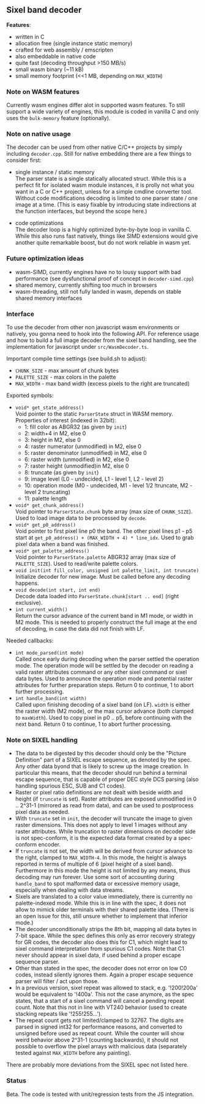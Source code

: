 
## Sixel band decoder


__Features__:
- written in C
- allocation free (single instance static memory)
- crafted for web assembly / emscripten
- also embeddable in native code
- quite fast (decoding throughput >150 MB/s)
- small wasm binary (~11 kB)
- small memory footprint (<<1 MB, depending on `MAX_WIDTH`)


### Note on WASM features

Currently wasm engines differ alot in supported wasm features.
To still support a wide variety of engines, this module is coded in vanilla C and
only uses the `bulk-memory` feature (optionally).


### Note on native usage

The decoder can be used from other native C/C++ projects by simply including `decoder.cpp`.
Still for native embedding there are a few things to consider first:

- single instance / static memory  
  The parser state is a single statically allocated struct. While this is a perfect fit
  for isolated wasm module instances, it is prolly not what you want in a C or C++ project,
  unless for a simple cmdline converter tool. Without code modifications decoding is limited
  to one parser state / one image at a time. (This is easy fixable by introducing
  state indirections at the function interfaces, but beyond the scope here.)

- code optimizations  
  The decoder loop is a highly optimized byte-by-byte loop in vanilla C.
  While this also runs fast natively, things like SIMD extensions would give
  another quite remarkable boost, but do not work reliable in wasm yet.


### Future optimization ideas

- wasm-SIMD, currently engines have no to lousy support with bad performance
  (see dysfunctional proof of concept in `decoder-simd.cpp`)
- shared memory, currently shifting too much in browsers
- wasm-threading, still not fully landed in wasm, depends on stable shared memory interfaces


### Interface

To use the decoder from other non javascript wasm environments or natively,
you gonna need to hook into the following API.
For reference usage and how to build a full image decoder from the sixel band handling,
see the implementation for javascript under `src/WasmDecoder.ts`.

Important compile time settings (see build.sh to adjust):
 - `CHUNK_SIZE`     - max amount of chunk bytes
 - `PALETTE_SIZE`   - max colors in the palette
 - `MAX_WIDTH`      - max band width (excess pixels to the right are truncated)

Exported symbols:
 - `void* get_state_address()`  
    Void pointer to the static `ParserState` struct in WASM memory.\
    Properties of interest (indexed in 32bit):
    - 1:  fill color as ABGR32 (as given by `init`)
    - 2:  width+4 in M2, else 0
    - 3:  height in M2, else 0
    - 4:  raster numerator (unmodified) in M2, else 0
    - 5:  raster denominator (unmodified) in M2, else 0
    - 6:  raster width (unmodified) in M2, else 0
    - 7:  raster height (unmodified)in M2, else 0
    - 8:  truncate (as given by `init`)
    - 9:  image level (L0 - undecided, L1 - level 1, L2 - level 2)
    - 10: operation mode (M0 - undecided, M1 - level 1/2 !truncate, M2 - level 2 truncating)
    - 11: palette length
 - `void* get_chunk_address()`  
    Void pointer to `ParserState.chunk` byte array (max size of `CHUNK_SIZE`).
    Used to load image data to be processed by `decode`.
 - `void* get_p0_address()`  
    Void pointer to first pixel line p0 the band. The other pixel lines p1 - p5
    start at `get_p0_address() + (MAX_WIDTH + 4) * line_idx`.
    Used to grab pixel data when a band was finished.
 - `void* get_palette_address()`  
    Void pointer to `ParserState.palette` ABGR32 array (max size of `PALETTE_SIZE`).
    Used to read/write palette colors.
 - `void init(int fill_color, unsigned int palette_limit, int truncate)`  
    Initialize decoder for new image. Must be called before any decoding happens.
 - `void decode(int start, int end)`  
    Decode data loaded into `ParserState.chunk[start .. end]` (right exclusive).
 - `int current_width()`  
    Return the cursor advance of the current band in M1 mode, or width in M2 mode.
    This is needed to properly construct the full image at the end of decoding,
    in case the data did not finish with LF.

Needed callbacks:
 - `int mode_parsed(int mode)`  
    Called once early during decoding when the parser settled the operation mode.
    The operation mode will be settled by the decoder on reading a valid raster
    attributes command or any other sixel command or sixel data bytes.
    Used to announce the operation mode and potential raster attributes for
    further preparation steps.
    Return 0 to continue, 1 to abort further processing.
 - `int handle_band(int width)`  
    Called upon finishing decoding of a sixel band (on LF). `width` is either the
    raster width (M2 mode), or the max cursor advance (both clamped to `maxWidth`).
    Used to copy pixel in p0 .. p5, before continuing with the next band.
    Return 0 to continue, 1 to abort further processing.


### Note on SIXEL handling

- The data to be digested by this decoder should only be the "Picture Definition" part of a SIXEL
  escape sequence, as denoted by the spec. Any other data byond that is likely to screw up
  the image creation. In particular this means, that the decoder should run behind
  a terminal escape sequence, that is capable of proper DEC style DCS parsing
  (also handling spurious ESC, SUB and C1 codes).
- Raster or pixel ratio definitions are not dealt with beside width and height (if `truncate` is set).
  Raster attributes are exposed unmodified in 0 .. 2^31-1 (mirrored as read from data),
  and can be used to postprocess pixel data as needed.
- With `truncate` set in `init`, the decoder will truncate the image to given raster dimensions.
  This does not apply to level 1 images without any raster attributes. While truncation to
  raster dimensions on decoder side is not spec-conform, it is the expected data format created by
  a spec-conform encoder.
- If `truncate` is not set, the width will be derived from cursor advance to the right, clamped
  to `MAX_WIDTH-4`. In this mode, the height is always reported in terms of multiple of 6
  (pixel height of a sixel band). Furthermore in this mode the height is not limited by any means,
  thus decoding may run forever. Use some sort of accounting during `handle_band` to spot
  malformed data or excessive memory usage, especially when dealing with data streams.
- Sixels are translated to a color value immediately, there is currently no palette-indexed mode.
  While this is in line with the spec, it does not allow to mimick older terminals with their
  shared palette idea. (There is an open issue for this, still unsure whether to implement that
  inferior mode.)
- The decoder unconditionally strips the 8th bit, mapping all data bytes in 7-bit space.
  While the spec defines this only as error recovery strategy for GR codes, the decoder also does this
  for C1, which might lead to sixel command interpretation from spurious C1 codes. Note that C1
  never should appear in sixel data, if used behind a proper escape sequence parser.
- Other than stated in the spec, the decoder does not error on low C0 codes, instead silently ignores them.
  Again a proper escape sequence parser will filter / act upon those.
- In a previous version, sixel repeat was allowed to stack, e.g. '!200!200a' would be equivalent
  to '!400a'. This not the case anymore, as the spec states, that a start of a sixel command will
  cancel a pending repeat count. Note that this not in line with VT240 behavior (used to create
  stacking repeats like '!255!255...').
- The repeat count gets not limited/clamped to 32767. The digits are parsed in signed int32 for
  performance reasons, and converted to unsigned before used as repeat count. While the counter
  will show weird behavior above 2^31-1 (counting backwards), it should not possible to overflow
  the pixel arrays with malicious data (separately tested against `MAX_WIDTH` before any painting).

There are probably more deviations from the SIXEL spec not listed here.


### Status

Beta. The code is tested with unit/regression tests from the JS integration.
